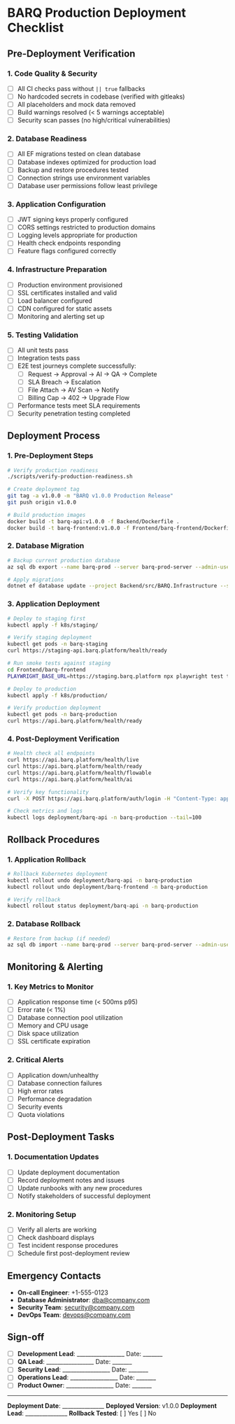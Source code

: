 # BARQ Production Deployment Checklist

## Pre-Deployment Verification

### 1. Code Quality & Security
- [ ] All CI checks pass without `|| true` fallbacks
- [ ] No hardcoded secrets in codebase (verified with gitleaks)
- [ ] All placeholders and mock data removed
- [ ] Build warnings resolved (< 5 warnings acceptable)
- [ ] Security scan passes (no high/critical vulnerabilities)

### 2. Database Readiness
- [ ] All EF migrations tested on clean database
- [ ] Database indexes optimized for production load
- [ ] Backup and restore procedures tested
- [ ] Connection strings use environment variables
- [ ] Database user permissions follow least privilege

### 3. Application Configuration
- [ ] JWT signing keys properly configured
- [ ] CORS settings restricted to production domains
- [ ] Logging levels appropriate for production
- [ ] Health check endpoints responding
- [ ] Feature flags configured correctly

### 4. Infrastructure Preparation
- [ ] Production environment provisioned
- [ ] SSL certificates installed and valid
- [ ] Load balancer configured
- [ ] CDN configured for static assets
- [ ] Monitoring and alerting set up

### 5. Testing Validation
- [ ] All unit tests pass
- [ ] Integration tests pass
- [ ] E2E test journeys complete successfully:
  - [ ] Request → Approval → AI → QA → Complete
  - [ ] SLA Breach → Escalation
  - [ ] File Attach → AV Scan → Notify
  - [ ] Billing Cap → 402 → Upgrade Flow
- [ ] Performance tests meet SLA requirements
- [ ] Security penetration testing completed

## Deployment Process

### 1. Pre-Deployment Steps
```bash
# Verify production readiness
./scripts/verify-production-readiness.sh

# Create deployment tag
git tag -a v1.0.0 -m "BARQ v1.0.0 Production Release"
git push origin v1.0.0

# Build production images
docker build -t barq-api:v1.0.0 -f Backend/Dockerfile .
docker build -t barq-frontend:v1.0.0 -f Frontend/barq-frontend/Dockerfile Frontend/barq-frontend
```

### 2. Database Migration
```bash
# Backup current production database
az sql db export --name barq-prod --server barq-prod-server --admin-user $DB_ADMIN --admin-password $DB_PASSWORD --storage-key $STORAGE_KEY --storage-key-type StorageAccessKey --storage-uri "https://barqbackups.blob.core.windows.net/backups/pre-v1.0.0-$(date +%Y%m%d-%H%M%S).bacpac"

# Apply migrations
dotnet ef database update --project Backend/src/BARQ.Infrastructure --startup-project Backend/src/BARQ.API --connection-string "$PROD_CONNECTION_STRING"
```

### 3. Application Deployment
```bash
# Deploy to staging first
kubectl apply -f k8s/staging/

# Verify staging deployment
kubectl get pods -n barq-staging
curl https://staging-api.barq.platform/health/ready

# Run smoke tests against staging
cd Frontend/barq-frontend
PLAYWRIGHT_BASE_URL=https://staging.barq.platform npx playwright test tests/wiring.smoke.spec.ts

# Deploy to production
kubectl apply -f k8s/production/

# Verify production deployment
kubectl get pods -n barq-production
curl https://api.barq.platform/health/ready
```

### 4. Post-Deployment Verification
```bash
# Health check all endpoints
curl https://api.barq.platform/health/live
curl https://api.barq.platform/health/ready
curl https://api.barq.platform/health/flowable
curl https://api.barq.platform/health/ai

# Verify key functionality
curl -X POST https://api.barq.platform/auth/login -H "Content-Type: application/json" -d '{"email":"admin@barq.platform","password":"$ADMIN_PASSWORD"}'

# Check metrics and logs
kubectl logs deployment/barq-api -n barq-production --tail=100
```

## Rollback Procedures

### 1. Application Rollback
```bash
# Rollback Kubernetes deployment
kubectl rollout undo deployment/barq-api -n barq-production
kubectl rollout undo deployment/barq-frontend -n barq-production

# Verify rollback
kubectl rollout status deployment/barq-api -n barq-production
```

### 2. Database Rollback
```bash
# Restore from backup (if needed)
az sql db import --name barq-prod --server barq-prod-server --admin-user $DB_ADMIN --admin-password $DB_PASSWORD --storage-key $STORAGE_KEY --storage-key-type StorageAccessKey --storage-uri "https://barqbackups.blob.core.windows.net/backups/pre-v1.0.0-backup.bacpac"
```

## Monitoring & Alerting

### 1. Key Metrics to Monitor
- [ ] Application response time (< 500ms p95)
- [ ] Error rate (< 1%)
- [ ] Database connection pool utilization
- [ ] Memory and CPU usage
- [ ] Disk space utilization
- [ ] SSL certificate expiration

### 2. Critical Alerts
- [ ] Application down/unhealthy
- [ ] Database connection failures
- [ ] High error rates
- [ ] Performance degradation
- [ ] Security events
- [ ] Quota violations

## Post-Deployment Tasks

### 1. Documentation Updates
- [ ] Update deployment documentation
- [ ] Record deployment notes and issues
- [ ] Update runbooks with any new procedures
- [ ] Notify stakeholders of successful deployment

### 2. Monitoring Setup
- [ ] Verify all alerts are working
- [ ] Check dashboard displays
- [ ] Test incident response procedures
- [ ] Schedule first post-deployment review

## Emergency Contacts

- **On-call Engineer**: +1-555-0123
- **Database Administrator**: dba@company.com
- **Security Team**: security@company.com
- **DevOps Team**: devops@company.com

## Sign-off

- [ ] **Development Lead**: _________________ Date: _______
- [ ] **QA Lead**: _________________ Date: _______
- [ ] **Security Lead**: _________________ Date: _______
- [ ] **Operations Lead**: _________________ Date: _______
- [ ] **Product Owner**: _________________ Date: _______

---

**Deployment Date**: _______________
**Deployed Version**: v1.0.0
**Deployment Lead**: _______________
**Rollback Tested**: [ ] Yes [ ] No
